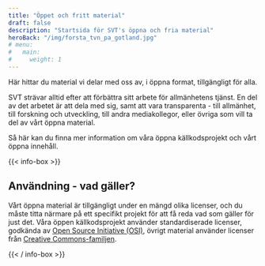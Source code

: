 ```yaml
---
title: "Öppet och fritt material"
draft: false
description: "Startsida för SVT's öppna och fria material"
heroBack: "/img/forsta_tvn_pa_gotland.jpg"
# menu:
#   main:
#     weight: 1
---
```



Här hittar du material vi delar med oss av, i öppna format, tillgängligt för alla.

SVT strävar alltid efter att förbättra sitt arbete för allmänhetens tjänst. En del av det arbetet är att dela med sig, samt att vara transparenta - till allmänhet, till forskning och utveckling, till andra mediakollegor, eller övriga som vill ta del av vårt öppna material.

Så här kan du finna mer information om våra öppna källkodsprojekt och vårt öppna innehåll.


{{< info-box >}}

## Användning - vad gäller?

Vårt öppna material är tillgängligt under en mängd olika licenser, och du måste titta närmare på ett specifikt projekt för att få reda vad som gäller för just det. Våra öppen källkodsprojekt använder standardiserade licenser, godkända av [Open Source Initiative (OSI)](https://opensource.org/), övrigt material använder licenser från [Creative Commons-familjen](https://creativecommons.org/).

{{< / info-box >}}
